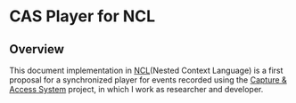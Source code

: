CAS Player for NCL
=========

## Overview
This document implementation in [NCL](www.ncl.org.br/en)(Nested Context Language) is a first proposal for a synchronized player for events recorded using the [Capture & Access System](http://cas.tecgraf.puc-rio.br) project, in which I work as researcher and developer.

